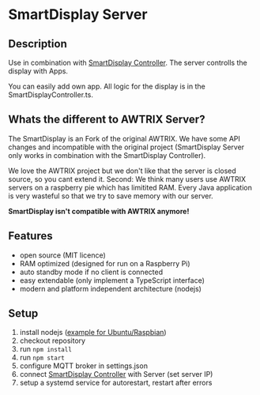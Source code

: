 # SmartDisplay Server

## Description
Use in combination with [SmartDisplay Controller](https://github.com/MCeddy/SmartDisplay-Controller).
The server controlls the display with Apps.

You can easily add own app. All logic for the display is in the SmartDisplayController.ts.

## Whats the different to AWTRIX Server?
The SmartDisplay is an Fork of the original AWTRIX. We have some API changes and incompatible with the original project (SmartDisplay Server only works in combination with the SmartDisplay Controller).

We love the AWTRIX project but we don't like that the server is closed source, so you cant extend it.
Second: We think many users use AWTRIX servers on a raspberry pie which has limitited RAM. Every Java application is very wasteful so that we try to save memory with our server.

**SmartDisplay isn't compatible with AWTRIX anymore!** 

## Features
- open source (MIT licence)
- RAM optimized (designed for run on a Raspberry Pi)
- auto standby mode if no client is connected
- easy extendable (only implement a TypeScript interface)
- modern and platform independent architecture (nodejs)

## Setup
1. install nodejs ([example for Ubuntu/Raspbian](https://tecadmin.net/install-latest-nodejs-npm-on-ubuntu/))
2. checkout repository
3. run `npm install`
4. run `npm start`
5. configure MQTT broker in settings.json
6. connect [SmartDisplay Controller](https://github.com/MCeddy/SmartDisplay-Controller) with Server (set server IP)
7. setup a systemd service for autorestart, restart after errors
